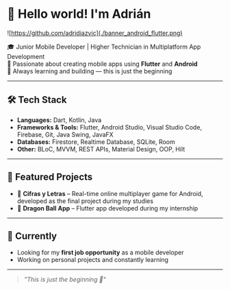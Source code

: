 
<!--
**adridiazvic/adridiazvic** is a ✨ _special_ ✨ repository because its `README.md` (this file) appears on your GitHub profile.

Here are some ideas to get you started:

- 🔭 I’m currently working on ...
- 🌱 I’m currently learning ...
- 👯 I’m looking to collaborate on ...
- 🤔 I’m looking for help with ...
- 💬 Ask me about ...
- 📫 How to reach me: ...
- 😄 Pronouns: ...
- ⚡ Fun fact: ...
-->

# 👋 Hello world! I'm Adrián

![https://github.com/adridiazvic](./banner_android_flutter.png)

🎓 Junior Mobile Developer | Higher Technician in Multiplatform App Development  
📱 Passionate about creating mobile apps using **Flutter** and **Android**  
🚀 Always learning and building — this is just the beginning

---

## 🛠 Tech Stack

- **Languages:** Dart, Kotlin, Java
- **Frameworks & Tools:** Flutter, Android Studio, Visual Studio Code, Firebase, Git, Java Swing, JavaFX
- **Databases:** Firestore, Realtime Database, SQLite, Room  
- **Other:** BLoC, MVVM, REST APIs, Material Design, OOP, Hilt

---

## 📱 Featured Projects

- 🔹 **Cifras y Letras** – Real-time online multiplayer game for Android, developed as the final project during my studies  
- 🔹 **Dragon Ball App** – Flutter app developed during my internship  

---

## 🌱 Currently

- Looking for my **first job opportunity** as a mobile developer  
- Working on personal projects and constantly learning

---

> *"This is just the beginning 🚀"*
